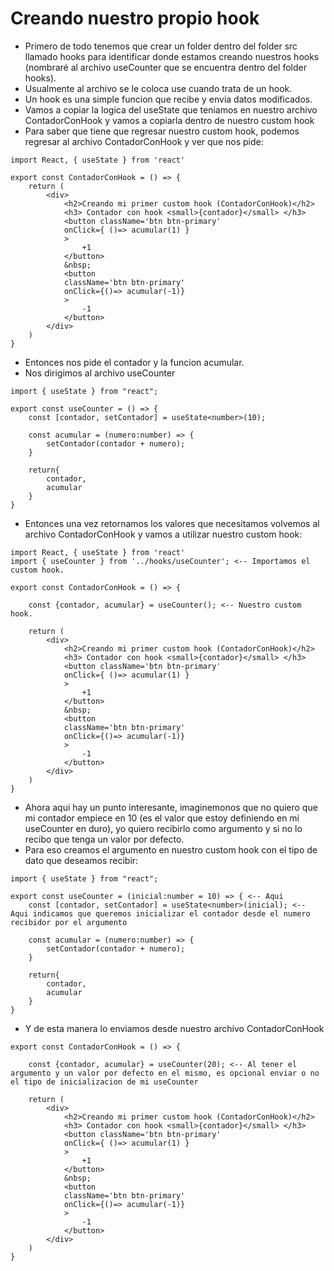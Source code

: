 # Creando nuestro propio hook
* Primero de todo tenemos que crear un folder dentro del folder src llamado hooks para identificar donde estamos creando nuestros hooks (nombraré al archivo useCounter que se encuentra dentro del folder hooks).
* Usualmente al archivo se le coloca use cuando trata de un hook.
* Un hook es una simple funcion que recibe y envia datos modificados.
* Vamos a copiar la logica del useState que teniamos en nuestro archivo ContadorConHook y vamos a copiarla dentro de nuestro custom hook
* Para saber que tiene que regresar nuestro custom hook, podemos regresar al archivo ContadorConHook y ver que nos pide:
```
import React, { useState } from 'react'

export const ContadorConHook = () => {
    return (
        <div>
            <h2>Creando mi primer custom hook (ContadorConHook)</h2>
            <h3> Contador con hook <small>{contador}</small> </h3>
            <button className='btn btn-primary' 
            onClick={ ()=> acumular(1) }
            >
                +1
            </button>
            &nbsp;
            <button 
            className='btn btn-primary'
            onClick={()=> acumular(-1)}
            >
                -1
            </button>
        </div>
    )
}
```
* Entonces nos pide el contador y la funcion acumular.
* Nos dirigimos al archivo useCounter
```
import { useState } from "react";

export const useCounter = () => {
    const [contador, setContador] = useState<number>(10);
    
    const acumular = (numero:number) => {
        setContador(contador + numero);
    }

    return{
        contador,
        acumular
    }
}
```
* Entonces una vez retornamos los valores que necesitamos volvemos al archivo ContadorConHook y vamos a utilizar nuestro custom hook:
```
import React, { useState } from 'react'
import { useCounter } from '../hooks/useCounter'; <-- Importamos el custom hook.

export const ContadorConHook = () => {

    const {contador, acumular} = useCounter(); <-- Nuestro custom hook.

    return (
        <div>
            <h2>Creando mi primer custom hook (ContadorConHook)</h2>
            <h3> Contador con hook <small>{contador}</small> </h3>
            <button className='btn btn-primary' 
            onClick={ ()=> acumular(1) }
            >
                +1
            </button>
            &nbsp;
            <button 
            className='btn btn-primary'
            onClick={()=> acumular(-1)}
            >
                -1
            </button>
        </div>
    )
}
```
* Ahora aqui hay un punto interesante, imaginemonos que no quiero que mi contador empiece en 10 (es el valor que estoy definiendo en mi useCounter en duro), yo quiero recibirlo como argumento y si no lo recibo que tenga un valor por defecto.
* Para eso creamos el argumento en nuestro custom hook con el tipo de dato que deseamos recibir:
```
import { useState } from "react";

export const useCounter = (inicial:number = 10) => { <-- Aqui
    const [contador, setContador] = useState<number>(inicial); <-- Aqui indicamos que queremos inicializar el contador desde el numero recibidor por el argumento
    
    const acumular = (numero:number) => {
        setContador(contador + numero);
    }

    return{
        contador,
        acumular
    }
}
```
* Y de esta manera lo enviamos desde nuestro archivo ContadorConHook
```
export const ContadorConHook = () => {

    const {contador, acumular} = useCounter(20); <-- Al tener el argumento y un valor por defecto en el mismo, es opcional enviar o no el tipo de inicializacion de mi useCounter

    return (
        <div>
            <h2>Creando mi primer custom hook (ContadorConHook)</h2>
            <h3> Contador con hook <small>{contador}</small> </h3>
            <button className='btn btn-primary' 
            onClick={ ()=> acumular(1) }
            >
                +1
            </button>
            &nbsp;
            <button 
            className='btn btn-primary'
            onClick={()=> acumular(-1)}
            >
                -1
            </button>
        </div>
    )
}
```